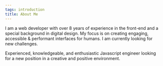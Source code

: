 ```yaml
---
tags: introduction
title: About Me
---
```


I am a web developer with over 8 years of experience in the front-end and a special background in digital design. My focus is on creating engaging, accessible & performant interfaces for humans. I am currently looking for new challenges.

Experienced, knowledgeable, and enthusiastic Javascript engineer looking for a new position in a creative and positive environment.
